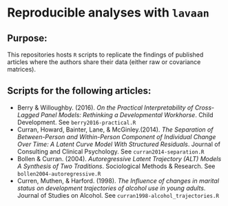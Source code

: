 # Reproducible analyses with `lavaan`

## Purpose:
This repositories hosts `R` scripts to replicate the findings of published articles where the authors share their data (either raw or covariance matrices).

## Scripts for the following articles:
- Berry & Willoughby. (2016). _On the Practical Interpretability of Cross-Lagged Panel Models: Rethinking a Developmental Workhorse_. Child Development. See `berry2016-practical.R`
- Curran, Howard, Bainter, Lane, & McGinley.(2014). _The Separation of Between-Person and Within-Person Component of Individual Change Over Time: A Latent Curve Model With Structured Residuals_. Journal of Consulting and Clinical Psychology.  See `curran2014-separation.R`
- Bollen & Curran. (2004). _Autoregressive Latent Trajectory (ALT) Models A Synthesis of Two Traditions_.  Sociological Methods & Research. See `bollen2004-autoregressive.R`
- Curren, Muthen, & Harford. (1998). _The Influence of changes in marital status on development trajectories of alcohol use in young adults_. Journal of Studies on Alcohol. See `curran1998-alcohol_trajectories.R` 
